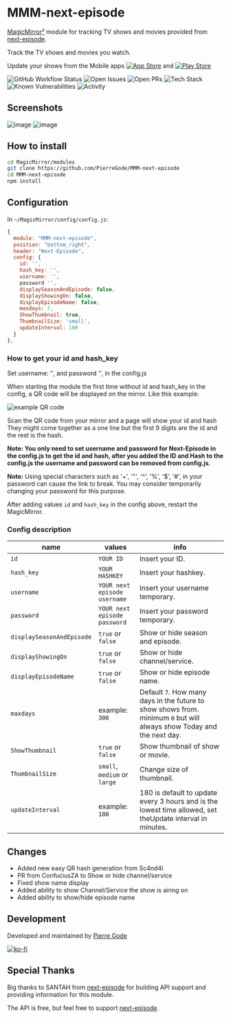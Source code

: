 # MMM-next-episode

[MagicMirror²](https://magicmirror.builders/) module for tracking TV shows and movies provided from  [next-episode](https://next-episode.net/).

Track the TV shows and movies you watch.



Update your shows from the Mobile apps [![App Store](https://img.shields.io/badge/App_Store-0D96F6?style=for-the-badge&logo=app-store&logoColor=white)](https://apps.apple.com/se/app/next-episode-track-tv-shows/id347009526) and [![Play Store](https://img.shields.io/badge/Google_Play-414141?style=for-the-badge&logo=google-play&logoColor=white)](https://play.google.com/store/apps/details?id=net.nextepisode.android)



![GitHub Workflow Status](https://github.com/PierreGode/MMM-next-episode/actions/workflows/review.yml/badge.svg) ![Open Issues](https://img.shields.io/github/issues/PierreGode/MMM-next-episode) ![Open PRs](https://img.shields.io/github/issues-pr/PierreGode/MMM-next-episode) ![Tech Stack](https://img.shields.io/badge/stack-Node.js%20%7C%20JavaScript%20%7C%20Express-brightgreen) ![Known Vulnerabilities](https://snyk.io/test/github/PierreGode/MMM-next-episode/badge.svg) ![Activity](https://img.shields.io/github/commit-activity/y/PierreGode/MMM-next-episode)








## Screenshots

![image](img/episodeName.png) ![image](https://github.com/PierreGode/MMM-next-episode/assets/8579922/6181fc01-5953-4ff4-8084-10826dcb4bd8)


## How to install

```bash
cd MagicMirror/modules
git clone https://github.com/PierreGode/MMM-next-episode
cd MMM-next-episode
npm install
```

## Configuration

In `~/MagicMirror/config/config.js`:

```js
{
  module: "MMM-next-episode",
  position: "bottom_right",
  header: "Next-Episode",
  config: {
    id: '',
    hash_key: '',
    username: '',
    password '',
    displaySeasonAndEpisode: false,
    displayShowingOn: false,
    displayEpisodeName: false,
    maxdays: 7,
    ShowThumbnail: true,
    ThumbnailSize: 'small',
    updateInterval: 180
  }
},
```

### How to get your id and hash_key

Set  username: '', and password '', in the config.js

When starting the module the first time without id and hash_key in the config, a QR code will be displayed on the mirror. Like this example:

![example QR code](img/screenshotqrcode.png)

Scan the QR code from your mirror and a page will show your id and hash They might come together as a one line but the first 9 digits are the id and the rest is the hash.

**Note: You only need to set username and password for Next-Episode in the config.js to get the id and hash, after you added the ID and Hash to the config.js the username and password can be removed from config.js**.

**Note:** Using special characters such as '+', '"', '^', '%', '$', '#', in your password can cause the link to break. You may consider temporarily changing your password for this purpose.

After adding values `id` and `hash_key` in the config above, restart the MagicMirror.

### Config description

| name | values | info |
| --- | --- | --- |
| `id` | `YOUR ID` | Insert your ID. |
| `hash_key` | `YOUR HASHKEY` | Insert your hashkey. |
| `username` | `YOUR next episode username` | Insert your username temporary. |
| `password` | `YOUR next episode password` | Insert your password temporary. |
| `displaySeasonAndEpisode` | `true` or `false` | Show or hide season and episode. |
| `displayShowingOn` | `true` or `false` | Show or hide channel/service. |
| `displayEpisodeName` | `true` or `false` | Show or hide episode name. |
| `maxdays` | example: `300` |  Default `7`. How many days in the future to show shows from. minimum `0` but will always show Today and the next day. |
|`ShowThumbnail`| `true` or `false` | Show thumbnail of show or movie. |
|`ThumbnailSize`| `small`, `medium` or `large` | Change size of thumbnail. |
|`updateInterval`| example: `180` | 180 is default to update every 3 hours and is the lowest time allowed, set theUpdate interval in minutes. |

## Changes
- Added new easy QR hash generation from Sc4nd4l
- PR from ConfuciusZA to Show or hide channel/service
- Fixed show name display
- Added ability to show Channel/Service the show is airing on 
- Added ability to show/hide episode name

## Development

Developed and maintained by [Pierre Gode](https://github.com/PierreGode)

[![ko-fi](https://ko-fi.com/img/githubbutton_sm.svg)](https://ko-fi.com/J3J2EARPK)

## Special Thanks

Big thanks to SANTAH from [next-episode](https://next-episode.net/) for building API support and providing information for this module.

The API is free, but feel free to support [next-episode](https://next-episode.net/).
